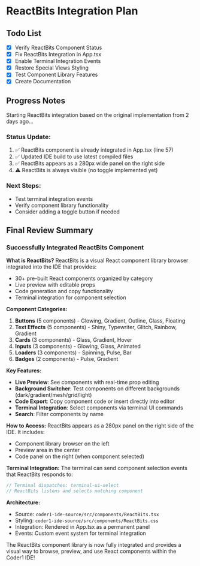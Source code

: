 # ReactBits Integration Plan

## Todo List

- [x] Verify ReactBits Component Status
- [x] Fix ReactBits Integration in App.tsx
- [x] Enable Terminal Integration Events
- [x] Restore Special Views Styling
- [x] Test Component Library Features
- [x] Create Documentation

## Progress Notes

Starting ReactBits integration based on the original implementation from 2 days ago...

### Status Update:
1. ✅ ReactBits component is already integrated in App.tsx (line 57)
2. ✅ Updated IDE build to use latest compiled files
3. ✅ ReactBits appears as a 280px wide panel on the right side
4. ⚠️ ReactBits is always visible (no toggle implemented yet)

### Next Steps:
- Test terminal integration events
- Verify component library functionality
- Consider adding a toggle button if needed

## Final Review Summary

### Successfully Integrated ReactBits Component

**What is ReactBits?**
ReactBits is a visual React component library browser integrated into the IDE that provides:
- 30+ pre-built React components organized by category
- Live preview with editable props
- Code generation and copy functionality
- Terminal integration for component selection

**Component Categories:**
1. **Buttons** (5 components) - Glowing, Gradient, Outline, Glass, Floating
2. **Text Effects** (5 components) - Shiny, Typewriter, Glitch, Rainbow, Gradient
3. **Cards** (3 components) - Glass, Gradient, Hover
4. **Inputs** (3 components) - Glowing, Glass, Animated
5. **Loaders** (3 components) - Spinning, Pulse, Bar
6. **Badges** (2 components) - Pulse, Gradient

**Key Features:**
- **Live Preview**: See components with real-time prop editing
- **Background Switcher**: Test components on different backgrounds (dark/gradient/mesh/grid/light)
- **Code Export**: Copy component code or insert directly into editor
- **Terminal Integration**: Select components via terminal UI commands
- **Search**: Filter components by name

**How to Access:**
ReactBits appears as a 280px panel on the right side of the IDE. It includes:
- Component library browser on the left
- Preview area in the center
- Code panel on the right (when component selected)

**Terminal Integration:**
The terminal can send component selection events that ReactBits responds to:
```javascript
// Terminal dispatches: terminal-ui-select
// ReactBits listens and selects matching component
```

**Architecture:**
- Source: `coder1-ide-source/src/components/ReactBits.tsx`
- Styling: `coder1-ide-source/src/components/ReactBits.css`
- Integration: Rendered in App.tsx as a permanent panel
- Events: Custom event system for terminal integration

The ReactBits component library is now fully integrated and provides a visual way to browse, preview, and use React components within the Coder1 IDE!